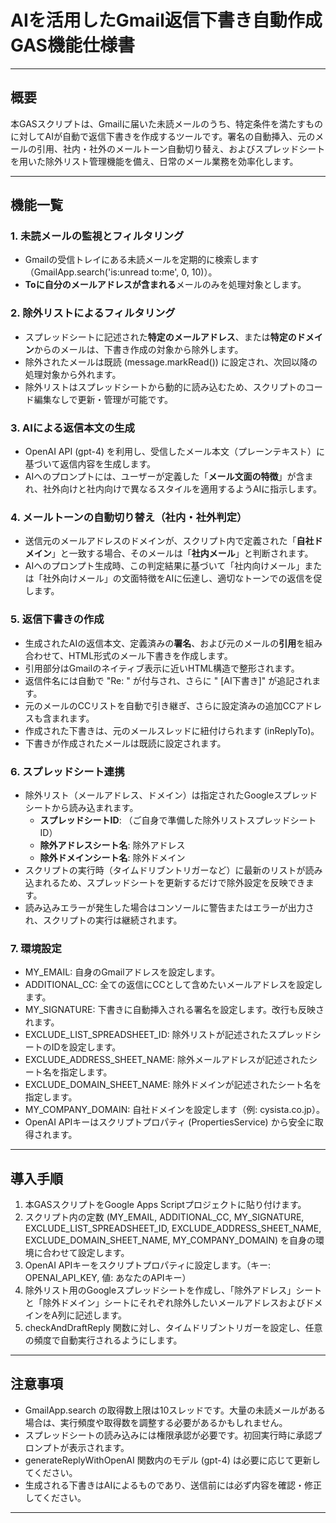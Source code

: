 # **AIを活用したGmail返信下書き自動作成GAS機能仕様書**

---

## **概要**

本GASスクリプトは、Gmailに届いた未読メールのうち、特定条件を満たすものに対してAIが自動で返信下書きを作成するツールです。署名の自動挿入、元のメールの引用、社内・社外のメールトーン自動切り替え、およびスプレッドシートを用いた除外リスト管理機能を備え、日常のメール業務を効率化します。

---

## **機能一覧**

### **1. 未読メールの監視とフィルタリング**

- Gmailの受信トレイにある未読メールを定期的に検索します（GmailApp.search('is:unread to:me', 0, 10)）。
- **Toに自分のメールアドレスが含まれる**メールのみを処理対象とします。

### **2. 除外リストによるフィルタリング**

- スプレッドシートに記述された**特定のメールアドレス**、または**特定のドメイン**からのメールは、下書き作成の対象から除外します。
- 除外されたメールは既読 (message.markRead()) に設定され、次回以降の処理対象から外れます。
- 除外リストはスプレッドシートから動的に読み込むため、スクリプトのコード編集なしで更新・管理が可能です。

### **3. AIによる返信本文の生成**

- OpenAI API (gpt-4) を利用し、受信したメール本文（プレーンテキスト）に基づいて返信内容を生成します。
- AIへのプロンプトには、ユーザーが定義した「**メール文面の特徴**」が含まれ、社外向けと社内向けで異なるスタイルを適用するようAIに指示します。

### **4. メールトーンの自動切り替え（社内・社外判定）**

- 送信元のメールアドレスのドメインが、スクリプト内で定義された「**自社ドメイン**」と一致する場合、そのメールは「**社内メール**」と判断されます。
- AIへのプロンプト生成時、この判定結果に基づいて「社内向けメール」または「社外向けメール」の文面特徴をAIに伝達し、適切なトーンでの返信を促します。

### **5. 返信下書きの作成**

- 生成されたAIの返信本文、定義済みの**署名**、および元のメールの**引用**を組み合わせて、HTML形式のメール下書きを作成します。
- 引用部分はGmailのネイティブ表示に近いHTML構造で整形されます。
- 返信件名には自動で "Re: " が付与され、さらに " [AI下書き]" が追記されます。
- 元のメールのCCリストを自動で引き継ぎ、さらに設定済みの追加CCアドレスも含まれます。
- 作成された下書きは、元のメールスレッドに紐付けられます (inReplyTo)。
- 下書きが作成されたメールは既読に設定されます。

### **6. スプレッドシート連携**

- 除外リスト（メールアドレス、ドメイン）は指定されたGoogleスプレッドシートから読み込まれます。
    - **スプレッドシートID**: （ご自身で準備した除外リストスプレッドシートID）
    - **除外アドレスシート名**: 除外アドレス
    - **除外ドメインシート名**: 除外ドメイン
- スクリプトの実行時（タイムドリブントリガーなど）に最新のリストが読み込まれるため、スプレッドシートを更新するだけで除外設定を反映できます。
- 読み込みエラーが発生した場合はコンソールに警告またはエラーが出力され、スクリプトの実行は継続されます。

### **7. 環境設定**

- MY_EMAIL: 自身のGmailアドレスを設定します。
- ADDITIONAL_CC: 全ての返信にCCとして含めたいメールアドレスを設定します。
- MY_SIGNATURE: 下書きに自動挿入される署名を設定します。改行も反映されます。
- EXCLUDE_LIST_SPREADSHEET_ID: 除外リストが記述されたスプレッドシートのIDを設定します。
- EXCLUDE_ADDRESS_SHEET_NAME: 除外メールアドレスが記述されたシート名を指定します。
- EXCLUDE_DOMAIN_SHEET_NAME: 除外ドメインが記述されたシート名を指定します。
- MY_COMPANY_DOMAIN: 自社ドメインを設定します（例: cysista.co.jp）。
- OpenAI APIキーはスクリプトプロパティ (PropertiesService) から安全に取得されます。

---

## **導入手順**

1. 本GASスクリプトをGoogle Apps Scriptプロジェクトに貼り付けます。
2. スクリプト内の定数 (MY_EMAIL, ADDITIONAL_CC, MY_SIGNATURE, EXCLUDE_LIST_SPREADSHEET_ID, EXCLUDE_ADDRESS_SHEET_NAME, EXCLUDE_DOMAIN_SHEET_NAME, MY_COMPANY_DOMAIN) を自身の環境に合わせて設定します。
3. OpenAI APIキーをスクリプトプロパティに設定します。（キー: OPENAI_API_KEY, 値: あなたのAPIキー）
4. 除外リスト用のGoogleスプレッドシートを作成し、「除外アドレス」シートと「除外ドメイン」シートにそれぞれ除外したいメールアドレスおよびドメインをA列に記述します。
5. checkAndDraftReply 関数に対し、タイムドリブントリガーを設定し、任意の頻度で自動実行されるようにします。

---

## **注意事項**

- GmailApp.search の取得数上限は10スレッドです。大量の未読メールがある場合は、実行頻度や取得数を調整する必要があるかもしれません。
- スプレッドシートの読み込みには権限承認が必要です。初回実行時に承認プロンプトが表示されます。
- generateReplyWithOpenAI 関数内のモデル (gpt-4) は必要に応じて更新してください。
- 生成される下書きはAIによるものであり、送信前には必ず内容を確認・修正してください。

---
